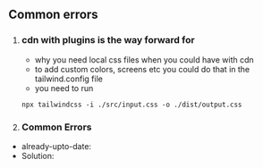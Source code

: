 ## Common errors
1. ### cdn with plugins is the way forward for
    - why you need local css files when you could have with cdn
    - to add custom colors, screens etc you could do that in the tailwind.config file
    - you need to run 
    ```
    npx tailwindcss -i ./src/input.css -o ./dist/output.css
    ```
2. ### Common Errors
- already-upto-date: 
- Solution: 